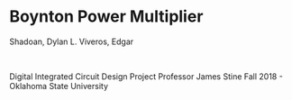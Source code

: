 # Boynton Power Multiplier

<p>
Shadoan, Dylan L.
Viveros, Edgar
</p>
<br>
<p>
Digital Integrated Circuit Design Project
Professor James Stine
Fall 2018 - Oklahoma State University
</p>
